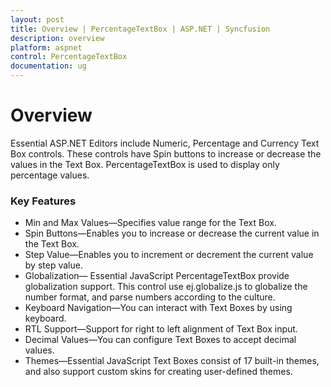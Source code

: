 ```yaml
---
layout: post
title: Overview | PercentageTextBox | ASP.NET | Syncfusion
description: overview
platform: aspnet
control: PercentageTextBox
documentation: ug
---
```


# Overview

Essential ASP.NET Editors include Numeric, Percentage and Currency Text Box controls. These controls have Spin buttons to increase or decrease the values in the Text Box. PercentageTextBox is used to display only percentage values. 

### Key Features

* Min and Max Values—Specifies value range for the Text Box.
* Spin Buttons—Enables you to increase or decrease the current value in the Text Box.
* Step Value—Enables you to increment or decrement the current value by step value.
* Globalization— Essential JavaScript PercentageTextBox provide globalization support. This control use ej.globalize.js to globalize the number format, and parse numbers according to the culture.
* Keyboard Navigation—You can interact with Text Boxes by using keyboard.
* RTL Support—Support for right to left alignment of Text Box input.
* Decimal Values—You can configure Text Boxes to accept decimal values.
* Themes—Essential JavaScript Text Boxes consist of 17 built-in themes, and also support custom skins for creating user-defined themes.
